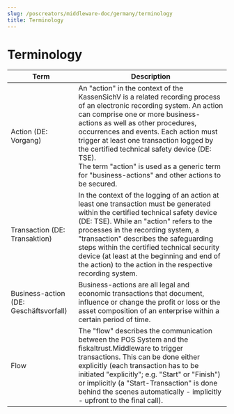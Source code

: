 ```yaml
---
slug: /poscreators/middleware-doc/germany/terminology
title: Terminology
---
```


# Terminology

| Term | Description |
|---|---|
| Action (DE: Vorgang) | An "action" in the context of the KassenSichV is a related recording process of an electronic recording system. An action can comprise one or more business-actions as well as other procedures, occurrences and events. Each action must trigger at least one transaction logged by the certified technical safety device (DE: TSE).<br />The term "action" is used as a generic term for "business-actions" and other actions to be secured. |
| Transaction (DE: Transaktion) | In the context of the logging of an action at least one transaction must be generated within the certified technical safety device (DE: TSE). While an "action" refers to the processes in the recording system, a "transaction" describes the safeguarding steps within the certified technical security device (at least at the beginning and end of the action) to the action in the respective recording system. |
| Business-action (DE: Geschäftsvorfall) | Business-actions are all legal and economic transactions that document, influence or change the profit or loss or the asset composition of an enterprise within a certain period of time. |
| Flow | The "flow" describes the communication between the POS System and the fiskaltrust.Middleware to trigger transactions. This can be done either explicitly (each transaction has to be initiated "explicitly"; e.g. "Start" or "Finish") or implicitly (a "Start-Transaction" is done behind the scenes automatically - implicitly - upfront to the final call). |

